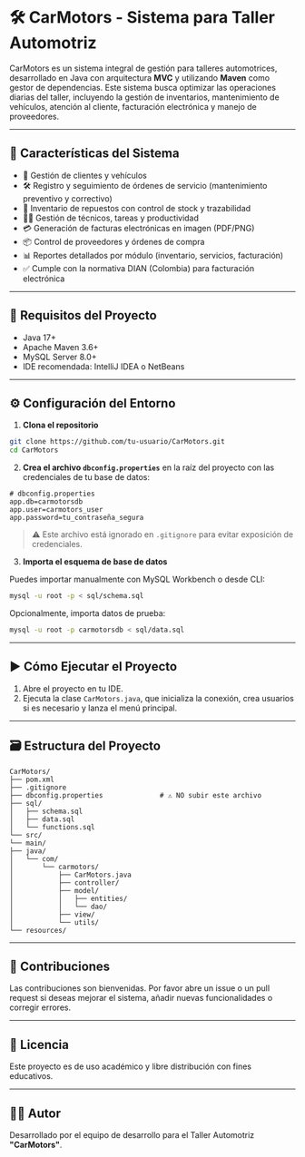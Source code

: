 # 🛠️ CarMotors - Sistema para Taller Automotriz

CarMotors es un sistema integral de gestión para talleres automotrices, desarrollado en Java con arquitectura **MVC** y utilizando **Maven** como gestor de dependencias. Este sistema busca optimizar las operaciones diarias del taller, incluyendo la gestión de inventarios, mantenimiento de vehículos, atención al cliente, facturación electrónica y manejo de proveedores.

---

## 📌 Características del Sistema

- 🧾 Gestión de clientes y vehículos
- 🛠️ Registro y seguimiento de órdenes de servicio (mantenimiento preventivo y correctivo)
- 🧃 Inventario de repuestos con control de stock y trazabilidad
- 🧑‍🔧 Gestión de técnicos, tareas y productividad
- 💳 Generación de facturas electrónicas en imagen (PDF/PNG)
- 📦 Control de proveedores y órdenes de compra
- 📊 Reportes detallados por módulo (inventario, servicios, facturación)
- ✅ Cumple con la normativa DIAN (Colombia) para facturación electrónica

---

## 🚀 Requisitos del Proyecto

- Java 17+
- Apache Maven 3.6+
- MySQL Server 8.0+
- IDE recomendada: IntelliJ IDEA o NetBeans

---

## ⚙️ Configuración del Entorno

1. **Clona el repositorio**

```bash
git clone https://github.com/tu-usuario/CarMotors.git
cd CarMotors
```


2. **Crea el archivo `dbconfig.properties`** en la raíz del proyecto con las credenciales de tu base de datos:

```properties
# dbconfig.properties
app.db=carmotorsdb
app.user=carmotors_user
app.password=tu_contraseña_segura
```

> ⚠️ Este archivo está ignorado en `.gitignore` para evitar exposición de credenciales.

3. **Importa el esquema de base de datos**

Puedes importar manualmente con MySQL Workbench o desde CLI:

```bash
mysql -u root -p < sql/schema.sql
```

Opcionalmente, importa datos de prueba:

```bash
mysql -u root -p carmotorsdb < sql/data.sql
```

---

## ▶️ Cómo Ejecutar el Proyecto

1. Abre el proyecto en tu IDE.
2. Ejecuta la clase `CarMotors.java`, que inicializa la conexión, crea usuarios si es necesario y lanza el menú principal.

---

## 🗃️ Estructura del Proyecto

```
CarMotors/
├── pom.xml
├── .gitignore
├── dbconfig.properties              # ⚠️ NO subir este archivo
├── sql/
│   ├── schema.sql
│   ├── data.sql
│   └── functions.sql
└── src/
└── main/
├── java/
│   └── com/
│       └── carmotors/
│           ├── CarMotors.java
│           ├── controller/
│           ├── model/
│           │   ├── entities/
│           │   └── dao/
│           ├── view/
│           └── utils/
└── resources/
```

---

## 🤝 Contribuciones

Las contribuciones son bienvenidas. Por favor abre un issue o un pull request si deseas mejorar el sistema, añadir nuevas funcionalidades o corregir errores.

---

## 📄 Licencia

Este proyecto es de uso académico y libre distribución con fines educativos.

---

## 👨‍💻 Autor

Desarrollado por el equipo de desarrollo para el Taller Automotriz **"CarMotors"**.
